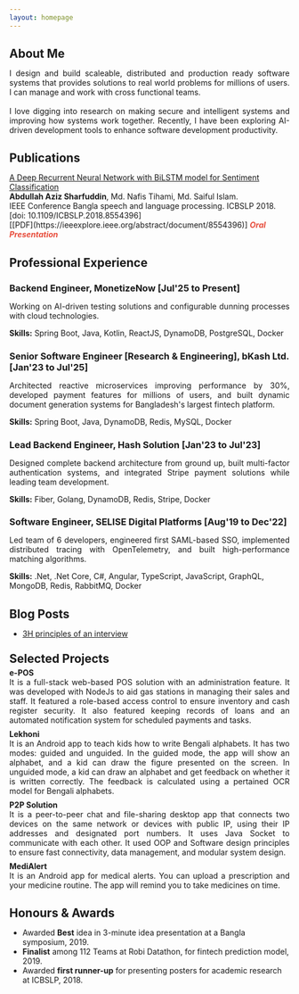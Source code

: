 ```yaml
---
layout: homepage
---
```


<h2 class="h2-color" style="margin-bottom:4px;"> About Me</h2>
<p class="par-color" style="text-align: justify">I design and build scaleable, distributed and production ready software systems that provides solutions to real world problems for millions of users. I can manage and work with cross functional teams.
<br><br>
I love digging into research on making secure and intelligent systems and improving how systems work together. Recently, I have been exploring AI-driven development tools to enhance software development productivity.
 </p>

<!-- <h2 class="h2-color" style="margin-bottom:4px"> Research Interests </h2> -->

<!-- <ul>
  <li class="par-color">Software Engineering</li>
  <li class="par-color">Human Computer Interaction</li>
  <li class="par-color">High Performance Computing</li>
</ul> -->

<h2 class="h2-color" style="margin-bottom:4px"> Publications </h2>
<p style="margin-bottom:0px"><a href="https://ieeexplore.ieee.org/abstract/document/8554396"> A Deep Recurrent Neural Network with BiLSTM model for Sentiment Classification </a></p>
  <p class="par-color" style="margin : 0"><strong>Abdullah Aziz Sharfuddin</strong>, Md. Nafis Tihami, Md. Saiful Islam.
  <br>
  IEEE Conference Bangla speech and language processing. ICBSLP 2018.[doi: 10.1109/ICBSLP.2018.8554396]</p>
  [[PDF](https://ieeexplore.ieee.org/abstract/document/8554396)]  <strong><i style="color:#e74d3c">Oral Presentation</i></strong>

<h2 class="h2-color" style="margin-bottom:4px">Professional Experience</h2>

<h3 class="h2-color" style="margin-bottom:4px">Backend Engineer, MonetizeNow [Jul'25 to Present]</h3>
<p class="par-color" style="margin-bottom:8px; text-align: justify;">Working on AI-driven testing solutions and configurable dunning processes with cloud technologies.</p>
<p class="par-color" style="margin-bottom:16px;">
<strong>Skills:</strong> Spring Boot, Java, Kotlin, ReactJS, DynamoDB, PostgreSQL, Docker</p>

<h3 class="h2-color" style="margin-bottom:4px">Senior Software Engineer [Research & Engineering], bKash Ltd. [Jan'23 to Jul'25]</h3>
<p class="par-color" style="margin-bottom:8px; text-align: justify;">Architected reactive microservices improving performance by 30%, developed payment features for millions of users, and built dynamic document generation systems for Bangladesh's largest fintech platform.</p>
<p class="par-color" style="margin-bottom:16px;">
<strong>Skills:</strong> Spring Boot, Java, DynamoDB, Redis, MySQL, Docker</p>

<h3 class="h2-color" style="margin-bottom:4px">Lead Backend Engineer, Hash Solution [Jan'23 to Jul'23]</h3>
<p class="par-color" style="margin-bottom:8px; text-align: justify;">Designed complete backend architecture from ground up, built multi-factor authentication systems, and integrated Stripe payment solutions while leading team development.</p>
<p class="par-color" style="margin-bottom:16px;">
<strong>Skills:</strong> Fiber, Golang, DynamoDB, Redis, Stripe, Docker</p>

<h3 class="h2-color" style="margin-bottom:4px">Software Engineer, SELISE Digital Platforms [Aug'19 to Dec'22]</h3>
<p class="par-color" style="margin-bottom:8px; text-align: justify;">Led team of 6 developers, engineered first SAML-based SSO, implemented distributed tracing with OpenTelemetry, and built high-performance matching algorithms.</p>
<p class="par-color" style="margin-bottom:16px;">
<strong>Skills:</strong> .Net, .Net Core, C#, Angular, TypeScript, JavaScript, GraphQL, MongoDB, Redis, RabbitMQ, Docker</p>

<!-- ## News

- **[Feb 2020]** Our paper about incremental learning is accepted to [CVPR 2020](http://cvpr2020.thecvf.com/).
- **[Feb 2020]** We will host the [ACM Multimedia Asia 2020](https://mmasia2020.org/) conference in Singapore!
- **[Sep 2019]** Our paper about few-shot learning is accepted to [NeurIPS 2019](https://nips.cc/Conferences/2019).
- **[Mar 2019]** Our paper about few-shot learning is accepted to [CVPR 2019](http://cvpr2019.thecvf.com/). -->

<h2 class="h2-color" style="margin-bottom:4px">Blog Posts</h2>
<ul>
  <li class="par-color"><a href = "https://medium.com/@abdullahshakkhor/3h-principles-of-an-interview-c4dfd6ae42b">3H principles of an interview</a></li>

</ul>

<!-- <h2 class="h2-color">Selected Projects</h2> -->
<!-- Projects -->
<h2 class="h2-color" style="margin-top:24px; margin-bottom:4px">Selected Projects</h2>

<h4 class="h2-color" style="margin : 0">e-POS</h4>
<p class="par-color" style="margin-top: 0; margin-bottom:8px; text-align: justify;">It is a full-stack web-based POS solution with an administration feature. It was developed with NodeJs to aid gas stations in managing their sales and staff. It featured a role-based access control to ensure inventory and cash register security. It also featured keeping records of loans and an automated notification system for scheduled payments and tasks. </p>

<h4 class="h2-color" style="margin : 0">Lekhoni</h4>
<p class="par-color" style="margin-top: 0; text-align: justify; margin-bottom:8px;">It is an Android app to teach kids how to write Bengali alphabets. It has two modes: guided and unguided. In the guided mode, the app will show an alphabet, and a kid can draw the figure presented on the screen. In unguided mode, a kid can draw an alphabet and get feedback on whether it is written correctly. The feedback is calculated using a pertained OCR model for Bengali alphabets. </p>

<h4 class="h2-color" style="margin : 0">P2P Solution</h4>
<p class="par-color" style="margin-top: 0; text-align: justify; margin-bottom:8px;">It is a peer-to-peer chat and file-sharing desktop app that connects two devices on the same network or devices with public IP, using their IP addresses and designated port numbers. It uses Java Socket to communicate with each other. It used OOP and Software design principles to ensure fast connectivity, data management, and modular system design.</p>

<h4 class="h2-color" style="margin : 0">MediAlert</h4>
<p class="par-color" style="margin-top: 0; text-align: justify;">It is an Android app for medical alerts. You can upload a prescription and your medicine routine. The app will remind you to take medicines on time.</p>

<h2 class="h2-color" style="margin-bottom:4px">Honours & Awards</h2>
  <ul>
    <li class="par-color">Awarded <strong>Best</strong> idea in 3-minute idea presentation at a Bangla symposium, 2019.</li>
    <li class="par-color"><strong>Finalist</strong> among 112 Teams at Robi Datathon, for fintech prediction model, 2019.</li>
    <li class="par-color"> Awarded <strong>first runner-up</strong> for presenting posters for academic research at ICBSLP, 2018.</li>
  </ul>
<!-- ## Selected Talks

- **Learning to Self-Train for Semi-Supervised Few-Shot Classification**
  <br>
  NeurIPS Official Meetups
  <br>
  Beijing, China, December 2019 [[Slides](https://people.mpi-inf.mpg.de/~yaliu/files/learning-to-self-train-slides.pdf)]

- **Multi-Class Incremental Learning**
  <br>
  School of Computer Science and Engineering, Nanyang Technological University
  <br>
  Singapore, July 2019 [[Slides](https://people.mpi-inf.mpg.de/~yaliu/files/multi-class-incremental-learning.pdf)]

- **Meta-Transfer Learning for Few-Shot Learning**
  <br>
  School of Computing, National University of Singapore
  <br>
  Singapore, April 2019 [[Slides](https://people.mpi-inf.mpg.de/~yaliu/files/meta-transfer-learning-slides.pdf)]

## Services

- Co-organizer: [ACM MM Asia 2020](https://mmasia2020.org/).
- Conference Reviewers: [NeurIPS 2020](https://neurips.cc/Conferences/2020), and [CVPR 2020](http://cvpr2020.thecvf.com/).
- Journal Reviewers: [T-PAMI](https://ieeexplore.ieee.org/xpl/RecentIssue.jsp?punumber=34), and [IJCV](https://www.springer.com/journal/11263). -->

<!-- <h2 class="h2-color" style="margin-bottom:4px">Test Scores</h2>
<ul>
  <li class="par-color"><strong>GRE(312)</strong> Quant: 165 | Verbal: 147 | AWA: 3.5</li>
  <li class="par-color"><strong> IELTS(7.5)</strong>Listening: 8 | Reading: 8 | Speaking: 7 | Writing: 7</li>
</ul> -->
